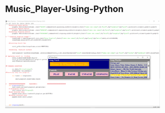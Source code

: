 # Music_Player-Using-Python









<img src=https://github.com/MScodi/MusicPlayer_python/blob/master/ss.png>

